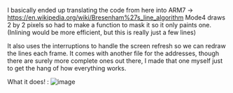 I basically ended up translating the code from here into ARM7 -> https://en.wikipedia.org/wiki/Bresenham%27s_line_algorithm
Mode4 draws 2 by 2 pixels so had to make a function to mask it so it only paints one. (Inlining would be more efficient, but this is really just a few lines)

It also uses the interruptions to handle the screen refresh so we can redraw the lines each frame.
It comes with another file for the addresses, though there are surely more complete ones out there, I made that one myself just to get the hang of how everything works.

What it does! :
![image](https://github.com/user-attachments/assets/cf31017c-8db5-4f14-a53c-9c0fd869d567)
